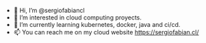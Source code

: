 - 👋 Hi, I’m @sergiofabiancl
- 👀 I’m interested in cloud computing proyects.
- 🌱 I’m currently learning kubernetes, docker, java and ci/cd.
- 📫 You can reach me on my cloud website https://sergiofabian.cl/

<!---
sergiofabiancl/sergiofabiancl is a ✨ special ✨ repository because its `README.md` (this file) appears on your GitHub profile.
You can click the Preview link to take a look at your changes.
--->
